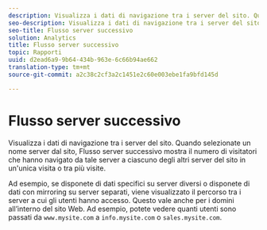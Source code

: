 ```yaml
---
description: Visualizza i dati di navigazione tra i server del sito. Quando selezionate un nome server dal sito, Flusso server successivo mostra il numero di visitatori che hanno navigato da tale server a ciascuno degli altri server del sito in un'unica visita o tra più visite.
seo-description: Visualizza i dati di navigazione tra i server del sito. Quando selezionate un nome server dal sito, Flusso server successivo mostra il numero di visitatori che hanno navigato da tale server a ciascuno degli altri server del sito in un'unica visita o tra più visite.
seo-title: Flusso server successivo
solution: Analytics
title: Flusso server successivo
topic: Rapporti
uuid: d2ead6a9-9b64-434b-963e-6c66b94ae662
translation-type: tm+mt
source-git-commit: a2c38c2cf3a2c1451e2c60e003ebe1fa9bfd145d

---
```



# Flusso server successivo

Visualizza i dati di navigazione tra i server del sito. Quando selezionate un nome server dal sito, Flusso server successivo mostra il numero di visitatori che hanno navigato da tale server a ciascuno degli altri server del sito in un'unica visita o tra più visite.

Ad esempio, se disponete di dati specifici su server diversi o disponete di dati con mirroring su server separati, viene visualizzato il percorso tra i server a cui gli utenti hanno accesso. Questo vale anche per i domini all’interno del sito Web. Ad esempio, potete vedere quanti utenti sono passati da `www.mysite.com` a `info.mysite.com` o `sales.mysite.com`.
